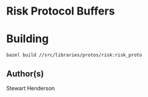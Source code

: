 # Risk Protocol Buffers

# Building

`bazel build //src/libraries/protos/risk:risk_proto`

## Author(s)

Stewart Henderson
